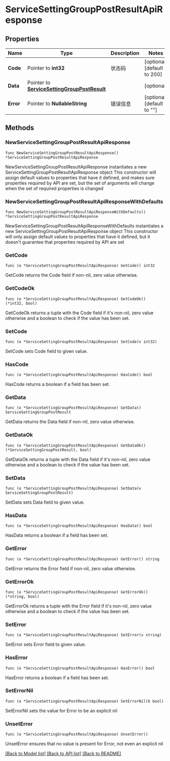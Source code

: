 # ServiceSettingGroupPostResultApiResponse

## Properties

Name | Type | Description | Notes
------------ | ------------- | ------------- | -------------
**Code** | Pointer to **int32** | 状态码 | [optional] [default to 200]
**Data** | Pointer to [**ServiceSettingGroupPostResult**](ServiceSettingGroupPostResult.md) |  | [optional] 
**Error** | Pointer to **NullableString** | 错误信息 | [optional] [default to ""]

## Methods

### NewServiceSettingGroupPostResultApiResponse

`func NewServiceSettingGroupPostResultApiResponse() *ServiceSettingGroupPostResultApiResponse`

NewServiceSettingGroupPostResultApiResponse instantiates a new ServiceSettingGroupPostResultApiResponse object
This constructor will assign default values to properties that have it defined,
and makes sure properties required by API are set, but the set of arguments
will change when the set of required properties is changed

### NewServiceSettingGroupPostResultApiResponseWithDefaults

`func NewServiceSettingGroupPostResultApiResponseWithDefaults() *ServiceSettingGroupPostResultApiResponse`

NewServiceSettingGroupPostResultApiResponseWithDefaults instantiates a new ServiceSettingGroupPostResultApiResponse object
This constructor will only assign default values to properties that have it defined,
but it doesn't guarantee that properties required by API are set

### GetCode

`func (o *ServiceSettingGroupPostResultApiResponse) GetCode() int32`

GetCode returns the Code field if non-nil, zero value otherwise.

### GetCodeOk

`func (o *ServiceSettingGroupPostResultApiResponse) GetCodeOk() (*int32, bool)`

GetCodeOk returns a tuple with the Code field if it's non-nil, zero value otherwise
and a boolean to check if the value has been set.

### SetCode

`func (o *ServiceSettingGroupPostResultApiResponse) SetCode(v int32)`

SetCode sets Code field to given value.

### HasCode

`func (o *ServiceSettingGroupPostResultApiResponse) HasCode() bool`

HasCode returns a boolean if a field has been set.

### GetData

`func (o *ServiceSettingGroupPostResultApiResponse) GetData() ServiceSettingGroupPostResult`

GetData returns the Data field if non-nil, zero value otherwise.

### GetDataOk

`func (o *ServiceSettingGroupPostResultApiResponse) GetDataOk() (*ServiceSettingGroupPostResult, bool)`

GetDataOk returns a tuple with the Data field if it's non-nil, zero value otherwise
and a boolean to check if the value has been set.

### SetData

`func (o *ServiceSettingGroupPostResultApiResponse) SetData(v ServiceSettingGroupPostResult)`

SetData sets Data field to given value.

### HasData

`func (o *ServiceSettingGroupPostResultApiResponse) HasData() bool`

HasData returns a boolean if a field has been set.

### GetError

`func (o *ServiceSettingGroupPostResultApiResponse) GetError() string`

GetError returns the Error field if non-nil, zero value otherwise.

### GetErrorOk

`func (o *ServiceSettingGroupPostResultApiResponse) GetErrorOk() (*string, bool)`

GetErrorOk returns a tuple with the Error field if it's non-nil, zero value otherwise
and a boolean to check if the value has been set.

### SetError

`func (o *ServiceSettingGroupPostResultApiResponse) SetError(v string)`

SetError sets Error field to given value.

### HasError

`func (o *ServiceSettingGroupPostResultApiResponse) HasError() bool`

HasError returns a boolean if a field has been set.

### SetErrorNil

`func (o *ServiceSettingGroupPostResultApiResponse) SetErrorNil(b bool)`

 SetErrorNil sets the value for Error to be an explicit nil

### UnsetError
`func (o *ServiceSettingGroupPostResultApiResponse) UnsetError()`

UnsetError ensures that no value is present for Error, not even an explicit nil

[[Back to Model list]](../README.md#documentation-for-models) [[Back to API list]](../README.md#documentation-for-api-endpoints) [[Back to README]](../README.md)


